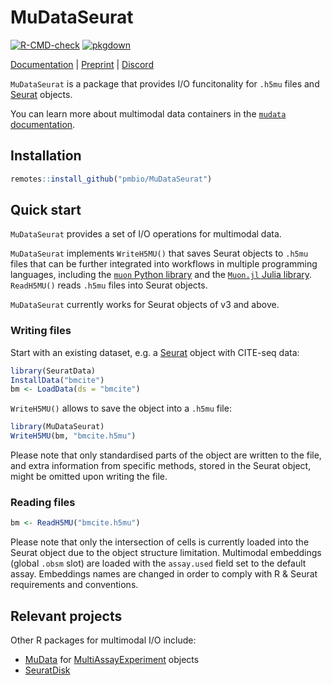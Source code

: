 # MuDataSeurat

[![R-CMD-check](https://github.com/PMBio/MuDataSeurat/workflows/R-CMD-check/badge.svg)](https://github.com/PMBio/MuDataSeurat/actions) [![pkgdown](https://github.com/PMBio/MuDataSeurat/workflows/pkgdown/badge.svg)](https://github.com/PMBio/MuDataSeurat/actions)

[Documentation](https://pmbio.github.io/MuDataSeurat/) | [Preprint](https://www.biorxiv.org/content/10.1101/2021.06.01.445670v1) | [Discord](https://discord.com/invite/MMsgDhnSwQ)

`MuDataSeurat` is a package that provides I/O funcitonality for `.h5mu` files and [Seurat](https://satijalab.org/seurat/) objects.

You can learn more about multimodal data containers in the [`mudata` documentation](https://mudata.readthedocs.io/en/latest/io/mudata.html).

## Installation

```R
remotes::install_github("pmbio/MuDataSeurat")
```

## Quick start

`MuDataSeurat` provides a set of I/O operations for multimodal data.

`MuDataSeurat` implements `WriteH5MU()` that saves Seurat objects to `.h5mu` files that can be further integrated into workflows in multiple programming languages, including the [`muon` Python library](https://github.com/pmbio/muon) and the [`Muon.jl` Julia library](https://github.com/pmbio/Muon.jl). `ReadH5MU()` reads `.h5mu` files into Seurat objects. 

`MuDataSeurat` currently works for Seurat objects of v3 and above.

### Writing files

Start with an existing dataset, e.g. a [Seurat](https://github.com/satijalab/seurat) object with CITE-seq data:

```R
library(SeuratData)
InstallData("bmcite")
bm <- LoadData(ds = "bmcite")
```

`WriteH5MU()` allows to save the object into a `.h5mu` file:

```R
library(MuDataSeurat)
WriteH5MU(bm, "bmcite.h5mu")
```

Please note that only standardised parts of the object are written to the file, and extra information from specific methods, stored in the Seurat object, might be omitted upon writing the file.

### Reading files

```R
bm <- ReadH5MU("bmcite.h5mu")
```

Please note that only the intersection of cells is currently loaded into the Seurat object due to the object structure limitation. Multimodal embeddings (global `.obsm` slot) are loaded with the `assay.used` field set to the default assay. Embeddings names are changed in order to comply with R & Seurat requirements and conventions.

## Relevant projects

Other R packages for multimodal I/O include:

- [MuData](https://github.com/PMBio/MuDataMAE) for [MultiAssayExperiment](https://bioconductor.org/packages/release/bioc/html/MultiAssayExperiment.html) objects
- [SeuratDisk](https://github.com/mojaveazure/seurat-disk)

